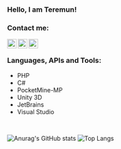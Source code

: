 ### Hello, I am Teremun!

### Contact me:
[<img align="left" alt="TeremunArt | Discord" width="22px" src="https://cdn.jsdelivr.net/npm/simple-icons@5.16.0/icons/discord.svg" />][discord]
[<img align="left" alt="TeremunArt | Twitter" width="22px" src="https://cdn.jsdelivr.net/npm/simple-icons@5.16.0/icons/twitter.svg" />][twitter]
[<img align="left" alt="TeremunArt | Instagram" width="22px" src="https://cdn.jsdelivr.net/npm/simple-icons@5.16.0/icons/instagram.svg" />][instagram]
<br/>

### Languages, APIs and Tools:
- PHP
- C#
- PocketMine-MP
- Unity 3D
- JetBrains
- Visual Studio
<br/>

![Anurag's GitHub stats](https://github-readme-stats.vercel.app/api?username=cathteremun&show_icons=true)
![Top Langs](https://github-readme-stats.vercel.app/api/top-langs/?username=cathteremun&show_icons=true)

[twitter]: https://twitter.com/teremunart
[instagram]: https://instagram.com/teremunart
[discord]: https://discord.gg/EMrgJbsnfR
